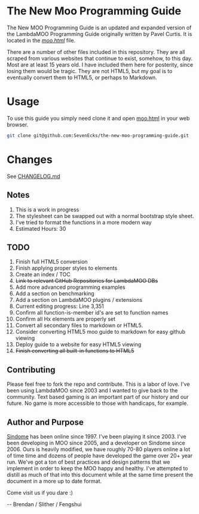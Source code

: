 # The New Moo Programming Guide
The New MOO Programming Guide is an updated and expanded version of the LambdaMOO Programming Guide originally written by Pavel Curtis. It is located in the *[moo.html](moo.html)* file.

There are a number of other files included in this repository. They are all scraped from various websites that continue to exist, somehow, to this day. Most are at least 15 years old. I have included them here for posterity, since losing them would be tragic. They are not HTML5, but my goal is to eventually convert them to HTML5, or perhaps to Markdown.

# Usage
To use this guide you simply need clone it and open [moo.html](moo.html) in your web browser.

```bash
git clone git@github.com:SevenEcks/the-new-moo-programming-guide.git
```

# Changes
See [CHANGELOG.md](CHANGELOG.md)

## Notes
1. This is a work in progress
2. The stylesheet can be swapped out with a normal bootstrap style sheet.
3. I've tried to format the functions in a more modern way
4. Estimated Hours: 30

## TODO
1. Finish full HTML5 conversion
2. Finish applying proper styles to elements
3. Create an index / TOC
4. ~~Link to relevant GitHub Repositories for LambdaMOO DBs~~
5. Add more advanced programming examples
6. Add a section on benchmarking
7. Add a section on LambdaMOO plugins / extensions
8. Current editing progress: Line 3,351
9. Confirm all function-is-member id's are set to function names
10. Confirm all Hx elements are properly set
11. Convert all secondary files to markdown or HTML5.
12. Consider converting HTML5 moo guide to markdown for easy github viewing
13. Deploy guide to a website for easy HTML5 viewing
14. ~~Finish converting all built-in functions to HTML5~~

## Contributing
Please feel free to fork the repo and contribute.  This is a labor of love.  I've been using LambdaMOO since 2003 and I wanted to give back to the community.  Text based gaming is an important part of our history and our future.  No game is more accessible to those with handicaps, for example.

## Author and Purpose
[Sindome](https://www.sindome.org/) has been online since 1997. I've been playing it since 2003.  I've been developing in MOO since 2005, and a developer on Sindome since 2006. Ours is heavily modified, we have roughly 70-80 players online a lot of time time and dozens of people have developed the game over 20+ year run.  We've got a ton of best practices and design patterns that we implement in order to keep the MOO happy and healthy.  I've attempted to distill as much of that into this document while at the same time present the document in a more up to date format.

Come visit us if you dare :)

-- Brendan / Slither / Fengshui
